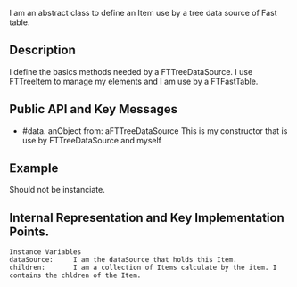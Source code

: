 I am an abstract class to define an Item use by a tree data source of Fast table.Description-------------------------------------------------I define the basics methods needed by a FTTreeDataSource. I use FTTreeItem to manage my elements and I am use by a FTFastTable.Public API and Key Messages-------------------------------------------------- #data. anObject from: aFTTreeDataSource	This is my constructor that is use by FTTreeDataSource and myself	Example-------------------------------------------------Should not be instanciate. Internal Representation and Key Implementation Points.-------------------------------------------------    Instance Variables	dataSource:		I am the dataSource that holds this Item. 	children:		I am a collection of Items calculate by the item. I contains the chldren of the Item.